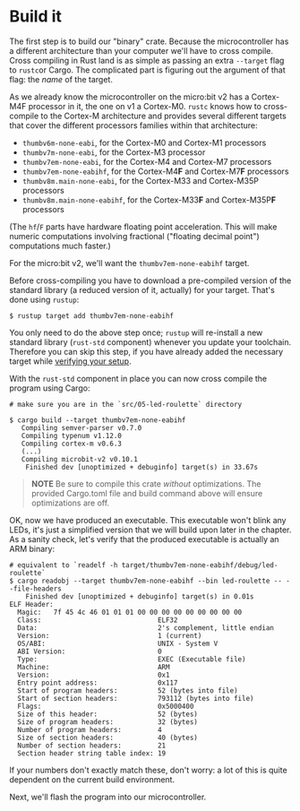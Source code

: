 # Build it

The first step is to build our "binary" crate. Because the microcontroller has a different
architecture than your computer we'll have to cross compile. Cross compiling in Rust land is as simple
as passing an extra `--target` flag to `rustc`or Cargo. The complicated part is figuring out the
argument of that flag: the *name* of the target.

As we already know the microcontroller on the micro:bit v2 has a Cortex-M4F processor in it, the one on v1 a Cortex-M0.
`rustc` knows how to cross-compile to the Cortex-M architecture and provides several different targets that cover the different processors
families within that architecture:

- `thumbv6m-none-eabi`, for the Cortex-M0 and Cortex-M1 processors
- `thumbv7m-none-eabi`, for the Cortex-M3 processor
- `thumbv7em-none-eabi`, for the Cortex-M4 and Cortex-M7 processors
- `thumbv7em-none-eabihf`, for the Cortex-M4**F** and Cortex-M7**F** processors
- `thumbv8m.main-none-eabi`, for the Cortex-M33 and Cortex-M35P processors
- `thumbv8m.main-none-eabihf`, for the Cortex-M33**F** and Cortex-M35P**F** processors

(The `hf`/`F` parts have hardware floating point acceleration. This will make
numeric computations involving fractional ("floating decimal point") computations
much faster.)

For the micro:bit v2, we'll want the `thumbv7em-none-eabihf` target.

Before cross-compiling you have to download a pre-compiled version of the standard library
(a reduced version of it, actually) for your target. That's done using `rustup`:

``` console
$ rustup target add thumbv7em-none-eabihf
```

You only need to do the above step once; `rustup` will re-install a new standard library
(`rust-std` component) whenever you update your toolchain. Therefore you can skip this step, if you have already added the necessary target
while [verifying your setup].

[verifying your setup]: ../03-setup/verify.html#verifying-cargo-embed


With the `rust-std` component in place you can now cross compile the program using Cargo:

``` console
# make sure you are in the `src/05-led-roulette` directory

$ cargo build --target thumbv7em-none-eabihf
   Compiling semver-parser v0.7.0
   Compiling typenum v1.12.0
   Compiling cortex-m v0.6.3
   (...)
   Compiling microbit-v2 v0.10.1
    Finished dev [unoptimized + debuginfo] target(s) in 33.67s
```

> **NOTE** Be sure to compile this crate *without* optimizations. The provided Cargo.toml
> file and build command above will ensure optimizations are off.

OK, now we have produced an executable. This executable won't blink any LEDs,
it's just a simplified version that we will build upon later in the chapter.
As a sanity check, let's verify that the produced executable is actually an ARM binary:

``` console
# equivalent to `readelf -h target/thumbv7em-none-eabihf/debug/led-roulette`
$ cargo readobj --target thumbv7em-none-eabihf --bin led-roulette -- --file-headers
    Finished dev [unoptimized + debuginfo] target(s) in 0.01s
ELF Header:
  Magic:   7f 45 4c 46 01 01 01 00 00 00 00 00 00 00 00 00
  Class:                             ELF32
  Data:                              2's complement, little endian
  Version:                           1 (current)
  OS/ABI:                            UNIX - System V
  ABI Version:                       0
  Type:                              EXEC (Executable file)
  Machine:                           ARM
  Version:                           0x1
  Entry point address:               0x117
  Start of program headers:          52 (bytes into file)
  Start of section headers:          793112 (bytes into file)
  Flags:                             0x5000400
  Size of this header:               52 (bytes)
  Size of program headers:           32 (bytes)
  Number of program headers:         4
  Size of section headers:           40 (bytes)
  Number of section headers:         21
  Section header string table index: 19
```

If your numbers don't exactly match these, don't worry: a lot of this is quite dependent
on the current build environment. 

Next, we'll flash the program into our microcontroller.
